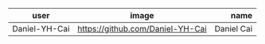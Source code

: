| user        | image           | name  |
| ------------- |:-------------:| -----:|
| Daniel-YH-Cai     | https://github.com/Daniel-YH-Cai | Daniel Cai |
